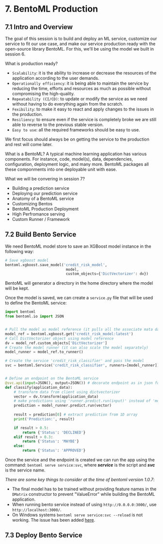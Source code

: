 # 7. BentoML Production

## 7.1 Intro and Overview

The goal of this session is to build and deploy an ML service, customize our service to fit our use case, and make our service production ready with the open-source library BentoML. For this, we'll be using the model we built in session 6.

What is production ready?

- `Scalability`: it is the ability to increase or decrease the resources of the application according to the user demands.
- `Operationally efficiency`: it is being able to maintain the service by reducing the time, efforts and resources as much as possible without compromising the high-quality.
- `Repeatability (CI/CD)`: to update or modify the service as we need without having to do everything again from the scratch.
- `Fexibility`: to make it easy to react and apply changes to the issues in the production.
- `Resiliency`: to ensure even if the service is completely broke we are still able to reverse to the previous stable version.
- `Easy to use`: all the required frameworks should be easy to use.

We first focus should always be on getting the service to the production and rest will come later.

What is a BentoML? A typical machine learning application has various components. For instance, code, model(s), data, dependencies, configuration, deployment logic, and many more. BentoML packages all these componments into one deployable unit with ease.

What we will be convering in session 7?

- Building a prediction service
- Deploying our prediction service
- Anatomy of a BentoML service
- Customizing Bentos
- BentoML Production Deployment
- High Perfromance serving
- Custom Runner / Framework

## 7.2 Build Bento Service

We need BentoML model store to save an XGBoost model instance in the following way:

```python
# Save xgboost model
bentoml.xgboost.save_model('credit_risk_model',
                            model,
                            custom_objects={'DictVectorizer': dv})
```

BentoML will generator a directory in the home directory where the model will be kept.

Once the model is saved, we can create a `service.py` file that will be used to define the BentoML service:

```python
import bentoml
from bentoml.io import JSON


# Pull the model as model reference (it pulls all the associate mata data of the model)
model_ref = bentoml.xgboost.get('credit_risk_model:latest')
# Call DictVectorizer object using model reference
dv = model_ref.custom_objects['DictVectorizer']
# Create the model runner (it can also scale the model separately)
model_runner = model_ref.to_runner()

# Create the service 'credit_risk_classifier' and pass the model
svc = bentoml.Service('credit_risk_classifier', runners=[model_runner])


# Define an endpoint on the BentoML service
@svc.api(input=JSON(), output=JSON()) # decorate endpoint as in json format for input and output
def classify(application_data):
    # transform data from client using dictvectorizer
    vector = dv.transform(application_data)
    # make predictions using 'runner.predict.run(input)' instead of 'model.predict'
    prediction = model_runner.predict.run(vector)
    
    result = prediction[0] # extract prediction from 1D array
    print('Prediction:', result)

    if result > 0.5:
        return {'Status': 'DECLINED'}
    elif result > 0.3:
        return {'Status': 'MAYBE'}
    else:
        return {'Status': 'APPROVED'}
```

Once the service and the endpoint is created we can run the app using the command: `bentoml serve service:svc`, where ***service*** is the script and ***svc*** is the service name.

*There are some key things to consider at the time of bentoml version 1.0.7*:

- The final model has to be trained without providing feature names in the `DMatrix` constructor to prevent "ValueError" while building the BentoML application.
- When running bento service instead of using `http://0.0.0.0:3000/`, use `http://localhost:3000/`.
- On Windows systems `bentoml serve service:svc --reload` is not working. The issue has been added [here](https://github.com/bentoml/BentoML/issues/3111).

## 7.3 Deploy Bento Service

